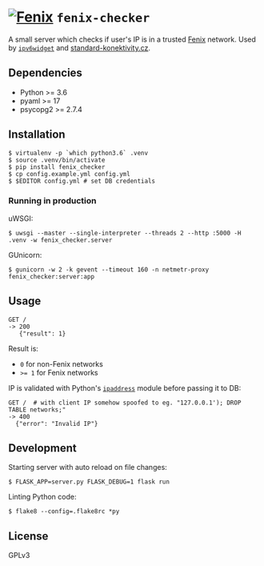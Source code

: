 # [![Fenix](https://fe.nix.cz/images/logo_fenix.png)](https://fe.nix.cz/) `fenix-checker`

A small server which checks if user's IP is in a trusted [Fenix](https://fe.nix.cz/) network. Used by [`ipv6widget`](https://gitlab.labs.nic.cz/labs/ipv6widget) and [standard-konektivity.cz](https://www.standardkonektivity.cz/).

## Dependencies

- Python >= 3.6
- pyaml >= 17
- psycopg2 >= 2.7.4

## Installation

```
$ virtualenv -p `which python3.6` .venv
$ source .venv/bin/activate
$ pip install fenix_checker
$ cp config.example.yml config.yml
$ $EDITOR config.yml # set DB credentials
```

### Running in production

uWSGI:

```
$ uwsgi --master --single-interpreter --threads 2 --http :5000 -H .venv -w fenix_checker.server
```

GUnicorn:

```
$ gunicorn -w 2 -k gevent --timeout 160 -n netmetr-proxy fenix_checker:server:app
```

## Usage

```
GET /
-> 200
   {"result": 1}
```

Result is:

- `0` for non-Fenix networks
- `>= 1` for Fenix networks

IP is validated with Python's [`ipaddress`](https://docs.python.org/3/library/ipaddress.html) module before passing it to DB:

```
GET /  # with client IP somehow spoofed to eg. "127.0.0.1'); DROP TABLE networks;"
-> 400
  {"error": "Invalid IP"}
```

## Development

Starting server with auto reload on file changes:

```
$ FLASK_APP=server.py FLASK_DEBUG=1 flask run
```

Linting Python code:

```
$ flake8 --config=.flake8rc *py
```

## License

GPLv3
